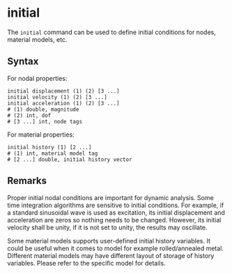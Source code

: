 # initial

The `initial` command can be used to define initial conditions for nodes, material models, etc.

## Syntax

For nodal properties:

```
initial displacement (1) (2) [3 ...]
initial velocity (1) (2) [3 ...]
initial acceleration (1) (2) [3 ...]
# (1) double, magnitude
# (2) int, dof
# [3 ...] int, node tags
```

For material properties:

```
initial history (1) [2 ...]
# (1) int, material model tag
# [2 ...] double, initial history vector
```

## Remarks

Proper initial nodal conditions are important for dynamic analysis. Some time integration algorithms are sensitive to initial conditions. For example, if a standard sinusoidal wave is used as excitation, its initial displacement and acceleration are zeros so nothing needs to be changed. However, its initial velocity shall be unity, if it is not set to unity, the results may oscillate.

Some material models supports user-defined initial history variables. It could be useful when it comes to model for example rolled/annealed metal. Different material models may have different layout of storage of history variables. Please refer to the specific model for details.